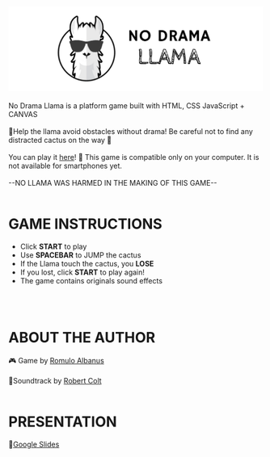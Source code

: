 ﻿


![enter image description here](https://github.com/romuloaalbanus/noDramaLlama/blob/main/images/noDrama2.png?raw=true)
<br>
<br>
No Drama Llama is a platform game built with HTML, CSS JavaScript + CANVAS 
<br>
<br>
🦙Help the llama avoid obstacles without drama!
Be careful not to find any distracted cactus on the way 🤪
<br>
<br>
You can play it [here](https://romuloaalbanus.github.io/noDramaLlama/)!
🌵 This game is compatible only on your computer. It is not available for smartphones yet.
<br>
<br>
--NO LLAMA WAS HARMED IN THE MAKING OF THIS GAME--
<br>
<br>

# GAME INSTRUCTIONS

-   Click  **START**  to play
-   Use  **SPACEBAR**  to JUMP the cactus
-   If the Llama touch the cactus, you  **LOSE**
-   If you lost, click  **START**  to play again!
-   The game contains originals sound effects

<br>
<br>

# ABOUT THE AUTHOR

🎮 Game by [Romulo Albanus](https://github.com/romuloaalbanus)
<br>
<br>
🎼Soundtrack by [Robert Colt](https://www.instagram.com/robertcolt96/)
<br>
<br>

# PRESENTATION

💬[Google Slides](https://docs.google.com/presentation/d/1UaX1snOWgbpMybT67W8Jyq65CPiHJF5W7bw2quKUwxc/edit?usp=sharing)


